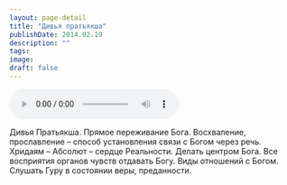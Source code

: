```yaml
---
layout: page-detail
title: "Дивья пратьякша"
publishDate: 2014.02.19
description: ""
tags:
image:
draft: false
---
```


<audio title="2014.02.19 - Дивья пратьякша.mp3" src="https://filer-api.advayta.org/v1.0/public/files/74570" controls=""></audio>

 Дивья Пратьякша. Прямое переживание Бога. Восхваление, прославление – способ установления связи с Богом через речь. Хридаям – Абсолют – сердце Реальности. Делать центром Бога. Все восприятия органов чувств отдавать Богу. Виды отношений с Богом. Слушать Гуру в состоянии веры, преданности. 

  
